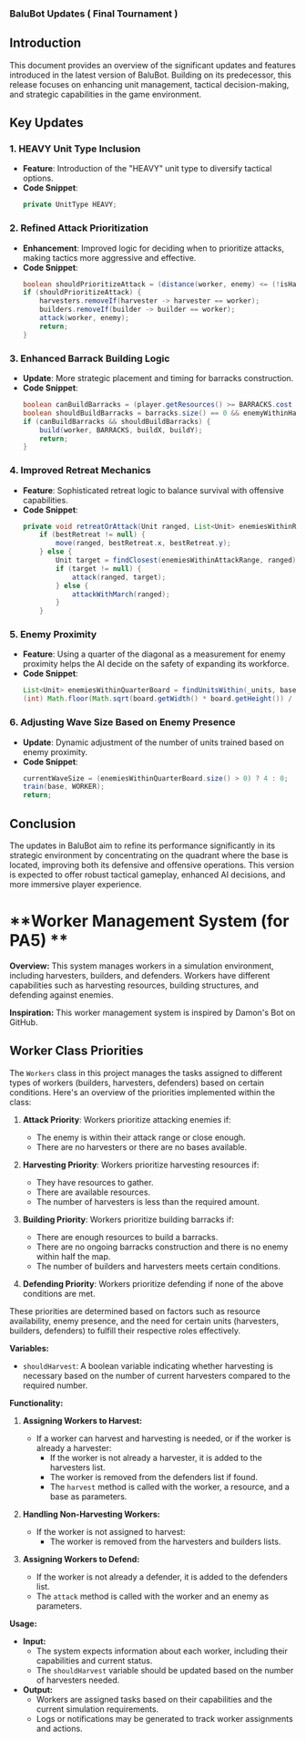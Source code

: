 ### BaluBot Updates ( Final Tournament )

## Introduction
This document provides an overview of the significant updates and features introduced in the latest version of BaluBot. Building on its predecessor, this release focuses on enhancing unit management, tactical decision-making, and strategic capabilities in the game environment.

## Key Updates

### 1. HEAVY Unit Type Inclusion
- **Feature**: Introduction of the "HEAVY" unit type to diversify tactical options.
- **Code Snippet**:
  ```java
  private UnitType HEAVY;
  ```

### 2. Refined Attack Prioritization
- **Enhancement**: Improved logic for deciding when to prioritize attacks, making tactics more aggressive and effective.
- **Code Snippet**:
  ```java
  boolean shouldPrioritizeAttack = (distance(worker, enemy) <= (!isHarvester ? (worker.getAttackRange() + 3) : worker.getAttackRange()) || (enemyBase == null && !isHarvester)) || base == null;
  if (shouldPrioritizeAttack) {
      harvesters.removeIf(harvester -> harvester == worker);
      builders.removeIf(builder -> builder == worker);
      attack(worker, enemy);
      return;
  }
  ```

### 3. Enhanced Barrack Building Logic
- **Update**: More strategic placement and timing for barracks construction.
- **Code Snippet**:
  ```java
  boolean canBuildBarracks = (player.getResources() >= BARRACKS.cost + WORKER.cost && enemyBase != null && builders.size() == 0 && !isBarracksBuilding && harvesters.size() == harvestersNeeded && (!isHarvester || workers.size() >= 2)) || isBuilder;
  boolean shouldBuildBarracks = barracks.size() == 0 && enemyWithinHalfOfMap == null;
  if (canBuildBarracks && shouldBuildBarracks) {
      build(worker, BARRACKS, buildX, buildY);
      return;
  }
  ```

### 4. Improved Retreat Mechanics
- **Feature**: Sophisticated retreat logic to balance survival with offensive capabilities.
- **Code Snippet**:
  ```java
  private void retreatOrAttack(Unit ranged, List<Unit> enemiesWithinReducedAttackRange, List<Unit> enemiesWithinAttackRange) {
      if (bestRetreat != null) {
          move(ranged, bestRetreat.x, bestRetreat.y);
      } else {
          Unit target = findClosest(enemiesWithinAttackRange, ranged);
          if (target != null) {
              attack(ranged, target);
          } else {
              attackWithMarch(ranged);
          }
      }
  ```
  
### 5. Enemy Proximity
- **Feature**: Using a quarter of the diagonal as a measurement for enemy proximity helps the AI decide on the safety of expanding its workforce.
- **Code Snippet**:
  ```java
  List<Unit> enemiesWithinQuarterBoard = findUnitsWithin(_units, base,
  (int) Math.floor(Math.sqrt(board.getWidth() * board.getHeight()) / 4));


### 6. Adjusting Wave Size Based on Enemy Presence
- **Update**: Dynamic adjustment of the number of units trained based on enemy proximity.
- **Code Snippet**:
  ```java
  currentWaveSize = (enemiesWithinQuarterBoard.size() > 0) ? 4 : 0;
  train(base, WORKER);
  return;
  ```

## Conclusion
The updates in BaluBot aim to refine its performance significantly in its strategic environment by concentrating on the quadrant where the base is located, improving both its defensive and offensive operations. This version is expected to offer robust tactical gameplay, enhanced AI decisions, and more immersive player experience.





<h1>**Worker Management System (for PA5) **</h1>

**Overview:**
This system manages workers in a simulation environment, including harvesters, builders, and defenders. Workers have different capabilities such as harvesting resources, building structures, and defending against enemies.

**Inspiration:**
This worker management system is inspired by Damon's Bot on GitHub. 

## Worker Class Priorities

The `Workers` class in this project manages the tasks assigned to different types of workers (builders, harvesters, defenders) based on certain conditions. Here's an overview of the priorities implemented within the class:

1. **Attack Priority**: Workers prioritize attacking enemies if:
   - The enemy is within their attack range or close enough.
   - There are no harvesters or there are no bases available.

2. **Harvesting Priority**: Workers prioritize harvesting resources if:
   - They have resources to gather.
   - There are available resources.
   - The number of harvesters is less than the required amount.

3. **Building Priority**: Workers prioritize building barracks if:
   - There are enough resources to build a barracks.
   - There are no ongoing barracks construction and there is no enemy within half the map.
   - The number of builders and harvesters meets certain conditions.

4. **Defending Priority**: Workers prioritize defending if none of the above conditions are met.

These priorities are determined based on factors such as resource availability, enemy presence, and the need for certain units (harvesters, builders, defenders) to fulfill their respective roles effectively.


**Variables:**
- `shouldHarvest`: A boolean variable indicating whether harvesting is necessary based on the number of current harvesters compared to the required number.

**Functionality:**

1. **Assigning Workers to Harvest:**
    - If a worker can harvest and harvesting is needed, or if the worker is already a harvester:
        - If the worker is not already a harvester, it is added to the harvesters list.
        - The worker is removed from the defenders list if found.
        - The `harvest` method is called with the worker, a resource, and a base as parameters.

2. **Handling Non-Harvesting Workers:**
    - If the worker is not assigned to harvest:
        - The worker is removed from the harvesters and builders lists.
   
3. **Assigning Workers to Defend:**
    - If the worker is not already a defender, it is added to the defenders list.
    - The `attack` method is called with the worker and an enemy as parameters.

**Usage:**
- **Input:** 
    - The system expects information about each worker, including their capabilities and current status.
    - The `shouldHarvest` variable should be updated based on the number of harvesters needed.
- **Output:**
    - Workers are assigned tasks based on their capabilities and the current simulation requirements.
    - Logs or notifications may be generated to track worker assignments and actions.

